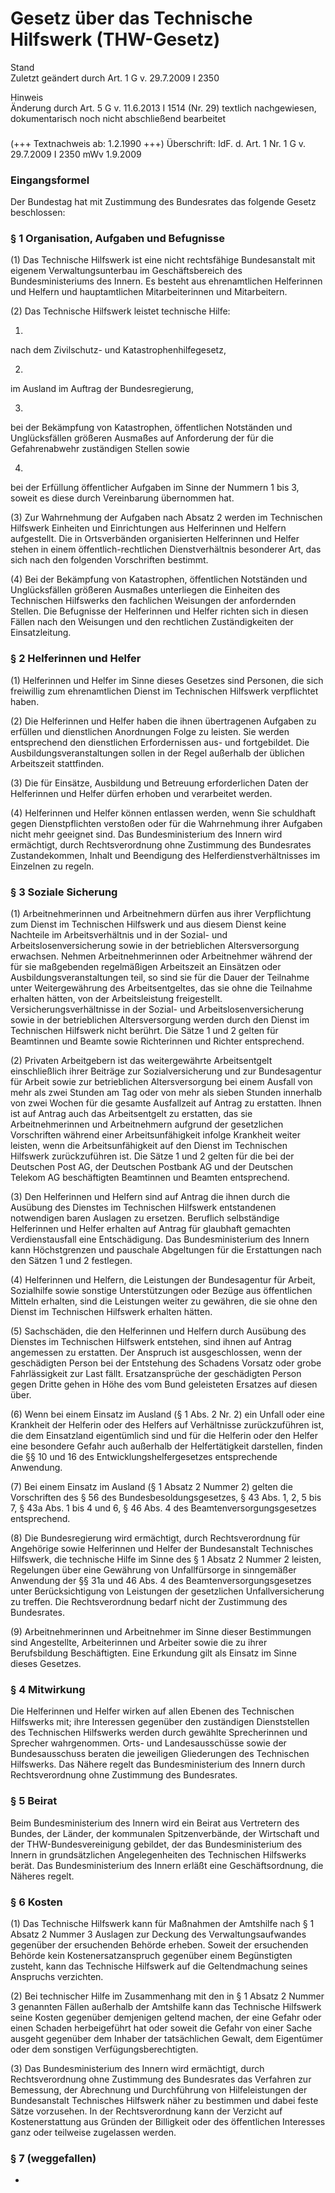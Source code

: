 Gesetz über das Technische Hilfswerk (THW-Gesetz)
=================================================

Stand  
Zuletzt geändert durch Art. 1 G v. 29.7.2009 I 2350

Hinweis  
Änderung durch Art. 5 G v. 11.6.2013 I 1514 (Nr. 29) textlich nachgewiesen, dokumentarisch noch nicht abschließend bearbeitet

### 

(+++ Textnachweis ab: 1.2.1990 +++)
Überschrift: IdF. d. Art. 1 Nr. 1 G v. 29.7.2009 I 2350 mWv 1.9.2009

### Eingangsformel

Der Bundestag hat mit Zustimmung des Bundesrates das folgende Gesetz beschlossen:

### § 1 Organisation, Aufgaben und Befugnisse

(1) Das Technische Hilfswerk ist eine nicht rechtsfähige Bundesanstalt mit eigenem Verwaltungsunterbau im Geschäftsbereich des Bundesministeriums des Innern. Es besteht aus ehrenamtlichen Helferinnen und Helfern und hauptamtlichen Mitarbeiterinnen und Mitarbeitern.

(2) Das Technische Hilfswerk leistet technische Hilfe:

1.  
nach dem Zivilschutz- und Katastrophenhilfegesetz,

2.  
im Ausland im Auftrag der Bundesregierung,

3.  
bei der Bekämpfung von Katastrophen, öffentlichen Notständen und Unglücksfällen größeren Ausmaßes auf Anforderung der für die Gefahrenabwehr zuständigen Stellen sowie

4.  
bei der Erfüllung öffentlicher Aufgaben im Sinne der Nummern 1 bis 3, soweit es diese durch Vereinbarung übernommen hat.

(3) Zur Wahrnehmung der Aufgaben nach Absatz 2 werden im Technischen Hilfswerk Einheiten und Einrichtungen aus Helferinnen und Helfern aufgestellt. Die in Ortsverbänden organisierten Helferinnen und Helfer stehen in einem öffentlich-rechtlichen Dienstverhältnis besonderer Art, das sich nach den folgenden Vorschriften bestimmt.

(4) Bei der Bekämpfung von Katastrophen, öffentlichen Notständen und Unglücksfällen größeren Ausmaßes unterliegen die Einheiten des Technischen Hilfswerks den fachlichen Weisungen der anfordernden Stellen. Die Befugnisse der Helferinnen und Helfer richten sich in diesen Fällen nach den Weisungen und den rechtlichen Zuständigkeiten der Einsatzleitung.

### § 2 Helferinnen und Helfer

(1) Helferinnen und Helfer im Sinne dieses Gesetzes sind Personen, die sich freiwillig zum ehrenamtlichen Dienst im Technischen Hilfswerk verpflichtet haben.

(2) Die Helferinnen und Helfer haben die ihnen übertragenen Aufgaben zu erfüllen und dienstlichen Anordnungen Folge zu leisten. Sie werden entsprechend den dienstlichen Erfordernissen aus- und fortgebildet. Die Ausbildungsveranstaltungen sollen in der Regel außerhalb der üblichen Arbeitszeit stattfinden.

(3) Die für Einsätze, Ausbildung und Betreuung erforderlichen Daten der Helferinnen und Helfer dürfen erhoben und verarbeitet werden.

(4) Helferinnen und Helfer können entlassen werden, wenn Sie schuldhaft gegen Dienstpflichten verstoßen oder für die Wahrnehmung ihrer Aufgaben nicht mehr geeignet sind. Das Bundesministerium des Innern wird ermächtigt, durch Rechtsverordnung ohne Zustimmung des Bundesrates Zustandekommen, Inhalt und Beendigung des Helferdienstverhältnisses im Einzelnen zu regeln.

### § 3 Soziale Sicherung

(1) Arbeitnehmerinnen und Arbeitnehmern dürfen aus ihrer Verpflichtung zum Dienst im Technischen Hilfswerk und aus diesem Dienst keine Nachteile im Arbeitsverhältnis und in der Sozial- und Arbeitslosenversicherung sowie in der betrieblichen Altersversorgung erwachsen. Nehmen Arbeitnehmerinnen oder Arbeitnehmer während der für sie maßgebenden regelmäßigen Arbeitszeit an Einsätzen oder Ausbildungsveranstaltungen teil, so sind sie für die Dauer der Teilnahme unter Weitergewährung des Arbeitsentgeltes, das sie ohne die Teilnahme erhalten hätten, von der Arbeitsleistung freigestellt. Versicherungsverhältnisse in der Sozial- und Arbeitslosenversicherung sowie in der betrieblichen Altersversorgung werden durch den Dienst im Technischen Hilfswerk nicht berührt. Die Sätze 1 und 2 gelten für Beamtinnen und Beamte sowie Richterinnen und Richter entsprechend.

(2) Privaten Arbeitgebern ist das weitergewährte Arbeitsentgelt einschließlich ihrer Beiträge zur Sozialversicherung und zur Bundesagentur für Arbeit sowie zur betrieblichen Altersversorgung bei einem Ausfall von mehr als zwei Stunden am Tag oder von mehr als sieben Stunden innerhalb von zwei Wochen für die gesamte Ausfallzeit auf Antrag zu erstatten. Ihnen ist auf Antrag auch das Arbeitsentgelt zu erstatten, das sie Arbeitnehmerinnen und Arbeitnehmern aufgrund der gesetzlichen Vorschriften während einer Arbeitsunfähigkeit infolge Krankheit weiter leisten, wenn die Arbeitsunfähigkeit auf den Dienst im Technischen Hilfswerk zurückzuführen ist. Die Sätze 1 und 2 gelten für die bei der Deutschen Post AG, der Deutschen Postbank AG und der Deutschen Telekom AG beschäftigten Beamtinnen und Beamten entsprechend.

(3) Den Helferinnen und Helfern sind auf Antrag die ihnen durch die Ausübung des Dienstes im Technischen Hilfswerk entstandenen notwendigen baren Auslagen zu ersetzen. Beruflich selbständige Helferinnen und Helfer erhalten auf Antrag für glaubhaft gemachten Verdienstausfall eine Entschädigung. Das Bundesministerium des Innern kann Höchstgrenzen und pauschale Abgeltungen für die Erstattungen nach den Sätzen 1 und 2 festlegen.

(4) Helferinnen und Helfern, die Leistungen der Bundesagentur für Arbeit, Sozialhilfe sowie sonstige Unterstützungen oder Bezüge aus öffentlichen Mitteln erhalten, sind die Leistungen weiter zu gewähren, die sie ohne den Dienst im Technischen Hilfswerk erhalten hätten.

(5) Sachschäden, die den Helferinnen und Helfern durch Ausübung des Dienstes im Technischen Hilfswerk entstehen, sind ihnen auf Antrag angemessen zu erstatten. Der Anspruch ist ausgeschlossen, wenn der geschädigten Person bei der Entstehung des Schadens Vorsatz oder grobe Fahrlässigkeit zur Last fällt. Ersatzansprüche der geschädigten Person gegen Dritte gehen in Höhe des vom Bund geleisteten Ersatzes auf diesen über.

(6) Wenn bei einem Einsatz im Ausland (§ 1 Abs. 2 Nr. 2) ein Unfall oder eine Krankheit der Helferin oder des Helfers auf Verhältnisse zurückzuführen ist, die dem Einsatzland eigentümlich sind und für die Helferin oder den Helfer eine besondere Gefahr auch außerhalb der Helfertätigkeit darstellen, finden die §§ 10 und 16 des Entwicklungshelfergesetzes entsprechende Anwendung.

(7) Bei einem Einsatz im Ausland (§ 1 Absatz 2 Nummer 2) gelten die Vorschriften des § 56 des Bundesbesoldungsgesetzes, § 43 Abs. 1, 2, 5 bis 7, § 43a Abs. 1 bis 4 und 6, § 46 Abs. 4 des Beamtenversorgungsgesetzes entsprechend.

(8) Die Bundesregierung wird ermächtigt, durch Rechtsverordnung für Angehörige sowie Helferinnen und Helfer der Bundesanstalt Technisches Hilfswerk, die technische Hilfe im Sinne des § 1 Absatz 2 Nummer 2 leisten, Regelungen über eine Gewährung von Unfallfürsorge in sinngemäßer Anwendung der §§ 31a und 46 Abs. 4 des Beamtenversorgungsgesetzes unter Berücksichtigung von Leistungen der gesetzlichen Unfallversicherung zu treffen. Die Rechtsverordnung bedarf nicht der Zustimmung des Bundesrates.

(9) Arbeitnehmerinnen und Arbeitnehmer im Sinne dieser Bestimmungen sind Angestellte, Arbeiterinnen und Arbeiter sowie die zu ihrer Berufsbildung Beschäftigten. Eine Erkundung gilt als Einsatz im Sinne dieses Gesetzes.

### § 4 Mitwirkung

Die Helferinnen und Helfer wirken auf allen Ebenen des Technischen Hilfswerks mit; ihre Interessen gegenüber den zuständigen Dienststellen des Technischen Hilfswerks werden durch gewählte Sprecherinnen und Sprecher wahrgenommen. Orts- und Landesausschüsse sowie der Bundesausschuss beraten die jeweiligen Gliederungen des Technischen Hilfswerks. Das Nähere regelt das Bundesministerium des Innern durch Rechtsverordnung ohne Zustimmung des Bundesrates.

### § 5 Beirat

Beim Bundesministerium des Innern wird ein Beirat aus Vertretern des Bundes, der Länder, der kommunalen Spitzenverbände, der Wirtschaft und der THW-Bundesvereinigung gebildet, der das Bundesministerium des Innern in grundsätzlichen Angelegenheiten des Technischen Hilfswerks berät. Das Bundesministerium des Innern erläßt eine Geschäftsordnung, die Näheres regelt.

### § 6 Kosten

(1) Das Technische Hilfswerk kann für Maßnahmen der Amtshilfe nach § 1 Absatz 2 Nummer 3 Auslagen zur Deckung des Verwaltungsaufwandes gegenüber der ersuchenden Behörde erheben. Soweit der ersuchenden Behörde kein Kostenersatzanspruch gegenüber einem Begünstigten zusteht, kann das Technische Hilfswerk auf die Geltendmachung seines Anspruchs verzichten.

(2) Bei technischer Hilfe im Zusammenhang mit den in § 1 Absatz 2 Nummer 3 genannten Fällen außerhalb der Amtshilfe kann das Technische Hilfswerk seine Kosten gegenüber demjenigen geltend machen, der eine Gefahr oder einen Schaden herbeigeführt hat oder soweit die Gefahr von einer Sache ausgeht gegenüber dem Inhaber der tatsächlichen Gewalt, dem Eigentümer oder dem sonstigen Verfügungsberechtigten.

(3) Das Bundesministerium des Innern wird ermächtigt, durch Rechtsverordnung ohne Zustimmung des Bundesrates das Verfahren zur Bemessung, der Abrechnung und Durchführung von Hilfeleistungen der Bundesanstalt Technisches Hilfswerk näher zu bestimmen und dabei feste Sätze vorzusehen. In der Rechtsverordnung kann der Verzicht auf Kostenerstattung aus Gründen der Billigkeit oder des öffentlichen Interesses ganz oder teilweise zugelassen werden.

### § 7 (weggefallen)

-
